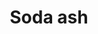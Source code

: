 ---
layout: item
title: Soda ash
item-id: 1781
datatable: true
id: 1781
name: "Soda ash"
members: true
lowalch: 0
highalch: 1
examine: "One of the ingredients for making glass."
monsters:
  - id: 469
    name: "Killerwatt"
    members: true
    combat_level: 55
    wiki_url: "https://oldschool.runescape.wiki/w/Killerwatt#Attacking"
    drops:
      - quantity: "4"
        rarity: 0.007142857142857143
        drop_requirements: null
  - id: 5944
    name: "Rock lobster"
    members: true
    combat_level: 127
    wiki_url: "https://oldschool.runescape.wiki/w/Rock_lobster"
    drops:
      - quantity: "1"
        rarity: 0.078125
        drop_requirements: null
---
